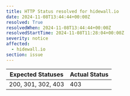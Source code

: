 ```yaml
---
title: HTTP Status resolved for hidewall.io
date: 2024-11-08T13:44:44+00:00Z
resolved: True
resolvedWhen: 2024-11-08T13:44:44+00:00Z
resolvedStartTime: 2024-11-08T11:28:04+00:00Z
severity: notice
affected:
  - hidewall.io
section: issue
---
```


| Expected Statuses | Actual Status  |
|-------------------|----------------|
| 200, 301, 302, 403 | 403 |
